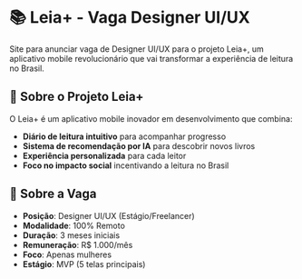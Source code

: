 # 📚 Leia+ - Vaga Designer UI/UX

Site para anunciar vaga de Designer UI/UX para o projeto Leia+, um aplicativo mobile revolucionário que vai transformar a experiência de leitura no Brasil.

## 📖 Sobre o Projeto Leia+

O Leia+ é um aplicativo mobile inovador em desenvolvimento que combina:
- **Diário de leitura intuitivo** para acompanhar progresso
- **Sistema de recomendação por IA** para descobrir novos livros
- **Experiência personalizada** para cada leitor
- **Foco no impacto social** incentivando a leitura no Brasil

## 💼 Sobre a Vaga

- **Posição**: Designer UI/UX (Estágio/Freelancer)
- **Modalidade**: 100% Remoto
- **Duração**: 3 meses iniciais
- **Remuneração**: R$ 1.000/mês
- **Foco**: Apenas mulheres
- **Estágio**: MVP (5 telas principais)
